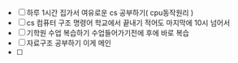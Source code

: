 - [ ] 하루 1시간 집가서 여유로운 cs 공부하기( cpu동작원리 )
- [ ] cs 컴퓨터 구조 명령어 학교에서 끝내기 적어도 마지막에 10시 넘어서 
- [ ] 기학원 수업 복습하기 수업들어가기전에 후에 바로 복습
- [ ] 자료구조 공부하기 이게 메인
- [ ] 